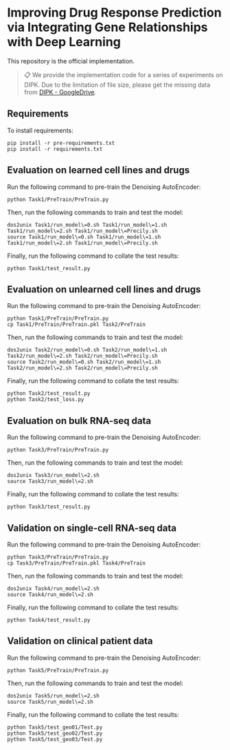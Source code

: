 # Improving Drug Response Prediction via Integrating Gene Relationships with Deep Learning

This repository is the official implementation.

> 📋 We provide the implementation code for a series of experiments on DIPK. Due to the limitation of file size, please get the missing data from [DIPK - GoogleDrive](https://drive.google.com/drive/folders/16hP48-noHi3-c_LP9TcZxkwAzqxgR0VB?usp=sharing).

## Requirements

To install requirements:

```setup
pip install -r pre-requirements.txt
pip install -r requirements.txt
```

## Evaluation on learned cell lines and drugs

Run the following command to pre-train the Denoising AutoEncoder:

```train
python Task1/PreTrain/PreTrain.py
```

Then, run the following commands to train and test the model:

```train
dos2unix Task1/run_model\=0.sh Task1/run_model\=1.sh Task1/run_model\=2.sh Task1/run_model\=Precily.sh
source Task1/run_model\=0.sh Task1/run_model\=1.sh Task1/run_model\=2.sh Task1/run_model\=Precily.sh
```

Finally, run the following command to collate the test results:

```
python Task1/test_result.py
```

## Evaluation on unlearned cell lines and drugs

Run the following command to pre-train the Denoising AutoEncoder:

```train
python Task1/PreTrain/PreTrain.py
cp Task1/PreTrain/PreTrain.pkl Task2/PreTrain
```

Then, run the following commands to train and test the model:

```train
dos2unix Task2/run_model\=0.sh Task2/run_model\=1.sh Task2/run_model\=2.sh Task2/run_model\=Precily.sh
source Task2/run_model\=0.sh Task2/run_model\=1.sh Task2/run_model\=2.sh Task2/run_model\=Precily.sh
```

Finally, run the following command to collate the test results:

```
python Task2/test_result.py
python Task2/test_loss.py
```

## Evaluation on bulk RNA-seq data

Run the following command to pre-train the Denoising AutoEncoder:

```train
python Task3/PreTrain/PreTrain.py
```

Then, run the following commands to train and test the model:

```train
dos2unix Task3/run_model\=2.sh
source Task3/run_model\=2.sh
```

Finally, run the following command to collate the test results:

```
python Task3/test_result.py
```

## Validation on single-cell RNA-seq data

Run the following command to pre-train the Denoising AutoEncoder:

```train
python Task3/PreTrain/PreTrain.py
cp Task3/PreTrain/PreTrain.pkl Task4/PreTrain
```

Then, run the following commands to train and test the model:

```train
dos2unix Task4/run_model\=2.sh
source Task4/run_model\=2.sh
```

Finally, run the following command to collate the test results:

```
python Task4/test_result.py
```

## Validation on clinical patient data

Run the following command to pre-train the Denoising AutoEncoder:

```train
python Task5/PreTrain/PreTrain.py
```

Then, run the following commands to train and test the model:

```train
dos2unix Task5/run_model\=2.sh
source Task5/run_model\=2.sh
```

Finally, run the following command to collate the test results:

```
python Task5/test_geo01/Test.py
python Task5/test_geo02/Test.py
python Task5/test_geo03/Test.py
```
